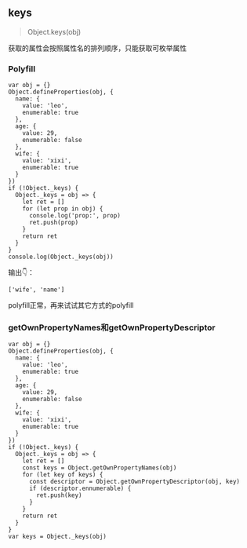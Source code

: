 ## keys

> Object.keys(obj)

获取的属性会按照属性名的排列顺序，只能获取可枚举属性

### Polyfill
```
var obj = {}
Object.defineProperties(obj, {
  name: {
    value: 'leo',
    enumerable: true
  },
  age: {
    value: 29,
    enumerable: false
  },
  wife: {
    value: 'xixi',
    enumerable: true
  }
})
if (!Object._keys) {
  Object._keys = obj => {
    let ret = []
    for (let prop in obj) {
      console.log('prop:', prop)
      ret.push(prop)
    }
    return ret
  }
}
console.log(Object._keys(obj))
```

输出👇：
```
['wife', 'name']
```   
polyfill正常，再来试试其它方式的polyfill

### getOwnPropertyNames和getOwnPropertyDescriptor
```
var obj = {}
Object.defineProperties(obj, {
  name: {
    value: 'leo',
    enumerable: true
  },
  age: {
    value: 29,
    enumerable: false
  },
  wife: {
    value: 'xixi',
    enumerable: true
  }
})
if (!Object._keys) {
  Object._keys = obj => {
    let ret = []
    const keys = Object.getOwnPropertyNames(obj)
    for (let key of keys) {
      const descriptor = Object.getOwnPropertyDescriptor(obj, key)
      if (descriptor.ennumerable) {
        ret.push(key)
      }
    }
    return ret
  }
}
var keys = Object._keys(obj)
```